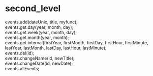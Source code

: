 # second_level
events.add(dateUnix, title, myfunc);    
events.get.day(year, month, day);  
events.get.week(year, month, day);    
events.get.month(year, month);    
events.get.interval(firstYear, firstMonth, firstDay, firstHour, firstMinute, lastYear, lastMonth, lastDay, lastHour, lastMinute);    
events.del(id);    
events.changeName(id, newTitle);    
events.changeDate(id, newDate);    
events.allEvents;    
